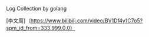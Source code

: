 Log Collection by golang

[李文周]（https://www.bilibili.com/video/BV1Df4y1C7o5?spm_id_from=333.999.0.0）